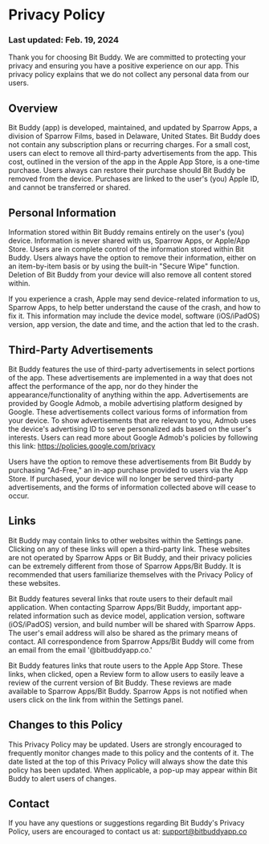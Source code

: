 # Privacy Policy
### Last updated: Feb. 19, 2024
Thank you for choosing Bit Buddy. We are committed to protecting your privacy and ensuring you have a positive experience on our app. This privacy policy explains that we do not collect any personal data from our users.

## Overview
Bit Buddy (app) is developed, maintained, and updated by Sparrow Apps, a division of Sparrow Films, based in Delaware, United States. Bit Buddy does not contain any subscription plans or recurring charges. For a small cost, users can elect to remove all third-party advertisements from the app. This cost, outlined in the version of the app in the Apple App Store, is a one-time purchase. Users always can restore their purchase should Bit Buddy be removed from the device. Purchases are linked to the user's (you) Apple ID, and cannot be transferred or shared.

## Personal Information
Information stored within Bit Buddy remains entirely on the user's (you) device. Information is never shared with us, Sparrow Apps, or Apple/App Store. Users are in complete control of the information stored within Bit Buddy. Users always have the option to remove their information, either on an item-by-item basis or by using the built-in "Secure Wipe" function. Deletion of Bit Buddy from your device will also remove all content stored within.

If you experience a crash, Apple may send device-related information to us, Sparrow Apps, to help better understand the cause of the crash, and how to fix it. This information may include the device model, software (iOS/iPadOS) version, app version, the date and time, and the 
action that led to the crash.

## Third-Party Advertisements
Bit Buddy features the use of third-party advertisements in select portions of the app. These advertisements are implemented in a way that does not affect the performance of the app, nor do they hinder the appearance/functionality of anything within the app. Advertisements are provided by Google Admob, a mobile advertising platform designed by Google. These advertisements collect various forms of information from your device. To show advertisements that are relevant to you, Admob uses the device's advertising ID to serve personalized ads based on the user's interests. Users can read more about Google Admob's policies by following this link: https://policies.google.com/privacy

Users have the option to remove these advertisements from Bit Buddy by purchasing "Ad-Free," an in-app purchase provided to users via the App Store. If purchased, your device will no longer be served third-party advertisements, and the forms of information collected above will cease to occur.

## Links
Bit Buddy may contain links to other websites within the Settings pane. Clicking on any of these links will open a third-party link. These websites are not operated by Sparrow Apps or Bit Buddy, and their privacy policies can be extremely different from those of Sparrow Apps/Bit Buddy. It is recommended that users familiarize themselves with the Privacy Policy of these websites.

Bit Buddy features several links that route users to their default mail application. When contacting Sparrow Apps/Bit Buddy, important app-related information such as device model, application version, software (iOS/iPadOS) version, and build number will be shared with Sparrow Apps. The user's email address will also be shared as the primary means of contact. All correspondence from Sparrow Apps/Bit Buddy will come from an email from the email '@bitbuddyapp.co.'

Bit Buddy features links that route users to the Apple App Store. These links, when clicked, open a Review form to allow users to easily leave a review of the current version of Bit Buddy. These reviews are made available to Sparrow Apps/Bit Buddy. Sparrow Apps is not notified when users click on the link from within the Settings panel.

## Changes to this Policy
This Privacy Policy may be updated. Users are strongly encouraged to frequently monitor changes made to this policy and the contents of it. The date listed at the top of this Privacy Policy will always show the date this policy has been updated. When applicable, a pop-up may appear within Bit Buddy to alert users of changes.

## Contact
If you have any questions or suggestions regarding Bit Buddy's Privacy Policy, users are encouraged to contact us at: support@bitbuddyapp.co
